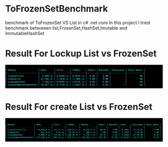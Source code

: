 # ToFrozenSetBenchmark
benchmark of ToFrozenSet VS List in c# .net core
In this project I tried benchmark betwween list,FrosenSet,HashSet,Imutable and ImmutableHashSet

# Result For Lockup List vs FrozenSet
![lockUpFrozenBenchMark](FrozenBenchmark/ResultImage/lockUpFrozenBenchMark.JPG)

# Result For create List vs FrozenSet
![createBenchMark](FrozenBenchmark/ResultImage/createBenchMark.JPG)
